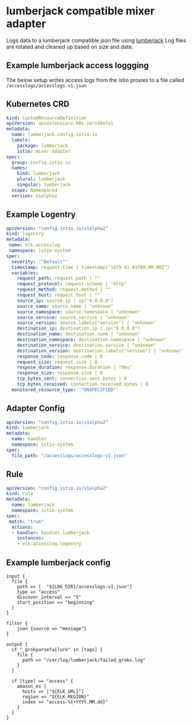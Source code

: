 # lumberjack compatible mixer adapter
Logs data to a lumberjack compatible json file using [lumberjack](https://github.com/natefinch/lumberjack)
Log files are rotated and cleaned up based on size and date.



## Example lumberjack access loggging
The below setup writes access logs from the istio proxies to a file called `/accesslogs/accesslogs-v1.json`

## Kubernetes CRD

```yaml
kind: CustomResourceDefinition
apiVersion: apiextensions.k8s.io/v1beta1
metadata:
  name: lumberjack.config.istio.io
  labels:
    package: lumberjack
    istio: mixer-adapter
spec:
  group: config.istio.io
  names:
    kind: lumberjack
    plural: lumberjack
    singular: lumberjack
  scope: Namespaced
  version: v1alpha2
```

## Example Logentry

```yaml
apiVersion: "config.istio.io/v1alpha2"
kind: logentry
metadata:
 name: elk-accesslog
 namespace: istio-system
spec:
  severity: '"Default"'
  timestamp: request.time | timestamp("1979-01-01T00:00:00Z")
  variables:
    request_path: request.path | ""
    request_protocol: request.scheme | "http"
    request_method: request.method | ""
    request_host: request.host | ""
    source_ip: source.ip | ip("0.0.0.0")
    source_name: source.name | "unknown"
    source_namespace: source.namespace | "unknown"
    source_service: source.service | "unknown"
    source_version: source.labels["version"] | "unknown"
    destination_ip: destination.ip | ip("0.0.0.0")
    destination_name: destination.name | "unknown"
    destination_namespace: destination.namespace | "unknown"
    destination_service: destination.service | "unknown"
    destination_version: destination.labels["version"] | "unknown"
    response_code: response.code | 0
    request_size: request.size | 0
    respose_duration: response.duration | "0ms"
    response_size: response.size | 0
    tcp_bytes_sent: connection.sent.bytes | 0
    tcp_bytes_received: connection.received.bytes | 0
  monitored_resource_type: '"UNSPECIFIED"'
```

## Adapter Config

```yaml
apiVersion: "config.istio.io/v1alpha2"
kind: lumberjack
metadata:
  name: handler
  namespace: istio-system
spec:
  file_path: "/accesslogs/accesslogs-v1.json"
```

## Rule

```yaml
apiVersion: "config.istio.io/v1alpha2"
kind: rule
metadata:
  name: lumberjack
  namespace: istio-system
spec:
 match: "true"
  actions:
  - handler: handler.lumberjack
    instances:
    - elk-accesslog.logentry
```


## Example lumberjack config


```
input {
  file { 
    path => [  "${LOG_DIR}/accesslogs-v1.json"]
    type => "access" 
    discover_interval => "5" 
    start_position => "beginning" 
  }
}

filter {
    json {source => "message"}
}

output {
  if "_grokparsefailure" in [tags] {
    file {
      path => "/var/log/lumberjack/failed_groks.log"
    }
  }

  if [type] == "access" {
    amazon_es {
      hosts => ["${ELK_URL}"]
      region => "${ELK_REGION}"
      index => "access-%{+YYYY.MM.dd}"
    }
  }
}

```